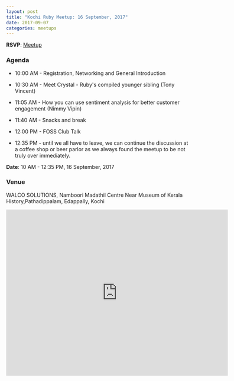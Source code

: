 ```yaml
---
layout: post
title: "Kochi Ruby Meetup: 16 September, 2017"
date: 2017-09-07
categories: meetups
---
```


**RSVP**:
[Meetup](https://www.meetup.com/preview/kerala-ruby/events/242706539)

### Agenda

* 10:00 AM - Registration, Networking and General Introduction

* 10:30 AM - Meet Crystal - Ruby's compiled younger sibling (Tony Vincent)

* 11:05 AM - How you can use sentiment analysis for better customer engagement (Nimmy Vipin)

* 11:40 AM - Snacks and break

* 12:00 PM - FOSS Club Talk

* 12:35 PM - until we all have to leave, we can continue the discussion at a coffee shop or beer parlor as we always found the meetup to be not truly over immediately.


**Date**: 10 AM - 12:35 PM, 16 September, 2017


### Venue
WALCO SOLUTIONS,
Namboori Madathil Centre
Near Museum of Kerala History,Pathadippalam,
Edappally, Kochi

<iframe src="https://www.google.com/maps/embed?pb=!1m18!1m12!1m3!1d5556.103951856323!2d76.3107475530889!3d10.036753443752946!2m3!1f0!2f0!3f0!3m2!1i1024!2i768!4f13.1!3m3!1m2!1s0x3b080c35f0000001%3A0x1c5b6828754424db!2sWALCO+SOLUTIONS!5e0!3m2!1sen!2sin!4v1504767185119" width="600" height="450" frameborder="0" style="border:0" allowfullscreen></iframe>
